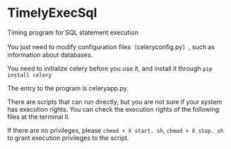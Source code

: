 # TimelyExecSql
Timing program for SQL statement execution

You just need to modify configuration files（celeryconfig.py）, such as information about databases.

You need to initialize celery before you use it, and install it through `pip install celery`

The entry to the program is celeryapp.py. 

There are scripts that can run directly, but you are not sure if your system has execution rights. You can check the execution rights of the following files at the terminal ll. 

If there are no privileges, please `chmod + X start. sh`, `chmod + X stop. sh` to grant execution privileges to the script.
